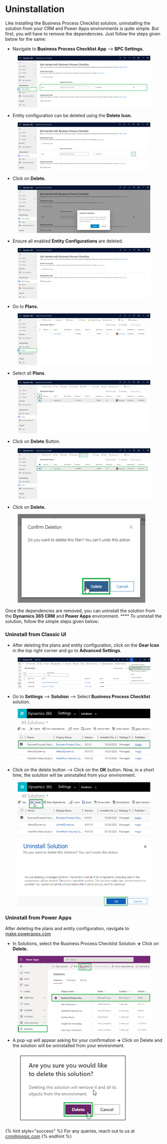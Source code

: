 # Uninstallation

Like installing the Business Process Checklist solution, uninstalling the solution from your CRM and Power Apps environments is quite simple. But first, you will have to remove the dependencies. Just follow the steps given below for the same:

* Navigate to **Business Process Checklist App** --> **BPC Settings.**

<figure><img src="../.gitbook/assets/unistallation 1.png" alt=""><figcaption></figcaption></figure>

* Entity configuration can be deleted using the **Delete Icon.**

<figure><img src="../.gitbook/assets/unistallation 1 - Copy.png" alt=""><figcaption></figcaption></figure>

* Click on **Delete.**

<figure><img src="../.gitbook/assets/uninstallation 2.png" alt=""><figcaption></figcaption></figure>

* &#x20;Ensure all enabled **Entity Configurations** are deleted.

<figure><img src="../.gitbook/assets/unistallation 3.png" alt=""><figcaption></figcaption></figure>

* Go to **Plans.**

<figure><img src="../.gitbook/assets/unistallation 4.png" alt=""><figcaption></figcaption></figure>

* Select all **Plans**.

<figure><img src="../.gitbook/assets/unistallation 5.png" alt=""><figcaption></figcaption></figure>

* Click on **Delete** Button.

<figure><img src="../.gitbook/assets/unistallation 5 (1).png" alt=""><figcaption></figcaption></figure>

* Click on **Delete.**

<figure><img src="../.gitbook/assets/Delete plans_4.png" alt=""><figcaption></figcaption></figure>

Once the dependencies are removed, you can uninstall the solution from the **Dynamics 365 CRM** and **Power Apps** environment. **** To uninstall the solution, follow the simple steps given below:

### Uninstall from Classic UI

* After deleting the plans and entity configuration, click on the **Gear Icon** in the top right corner and go to **Advanced Settings**.

<figure><img src="../.gitbook/assets/uninstallation_1.png" alt=""><figcaption></figcaption></figure>

* Go to **Settings** --> **Solution** --> Select **Business Process Checklist** solution.

<figure><img src="../.gitbook/assets/uninstallation_2.png" alt=""><figcaption></figcaption></figure>

* Click on the delete button --> Click on the **OK** button. Now, in a short time, the solution will be uninstalled from your environment.

<figure><img src="../.gitbook/assets/uninstallation_3.png" alt=""><figcaption></figcaption></figure>

<figure><img src="../.gitbook/assets/Uninstall_4 (4).png" alt=""><figcaption></figcaption></figure>

### Uninstall from Power Apps

After deleting the plans and entity configuration,  navigate to [make.powerapps.com](https://make.powerapps.com/)

* In Solutions, select the Business Process Checklist Solution **→** Click on **Delete.**

<figure><img src="../.gitbook/assets/power apps _ 1 (2).png" alt=""><figcaption></figcaption></figure>

* A pop-up will appear asking for your confirmation **→** Click on Delete and the solution will be uninstalled from your environment.

<figure><img src="../.gitbook/assets/delete power apps.png" alt=""><figcaption></figcaption></figure>

{% hint style="success" %}
For any queries, reach out to us at [crm@inogic.com](mailto:crm@inogic.com)
{% endhint %}
